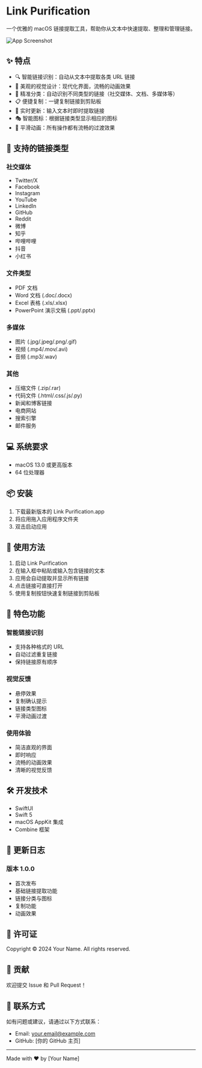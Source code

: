 # Link Purification

一个优雅的 macOS 链接提取工具，帮助你从文本中快速提取、整理和管理链接。

![App Screenshot](screenshots/app.png)

## ✨ 特点

- 🔍 智能链接识别：自动从文本中提取各类 URL 链接
- 🎨 美观的视觉设计：现代化界面，流畅的动画效果
- 🎯 精准分类：自动识别不同类型的链接（社交媒体、文档、多媒体等）
- 📋 便捷复制：一键复制链接到剪贴板
- 🔄 实时更新：输入文本时即时提取链接
- 🎭 智能图标：根据链接类型显示相应的图标
- 💫 平滑动画：所有操作都有流畅的过渡效果

## 🚀 支持的链接类型

### 社交媒体
- Twitter/X
- Facebook
- Instagram
- YouTube
- LinkedIn
- GitHub
- Reddit
- 微博
- 知乎
- 哔哩哔哩
- 抖音
- 小红书

### 文件类型
- PDF 文档
- Word 文档 (.doc/.docx)
- Excel 表格 (.xls/.xlsx)
- PowerPoint 演示文稿 (.ppt/.pptx)

### 多媒体
- 图片 (.jpg/.jpeg/.png/.gif)
- 视频 (.mp4/.mov/.avi)
- 音频 (.mp3/.wav)

### 其他
- 压缩文件 (.zip/.rar)
- 代码文件 (.html/.css/.js/.py)
- 新闻和博客链接
- 电商网站
- 搜索引擎
- 邮件服务

## 💻 系统要求

- macOS 13.0 或更高版本
- 64 位处理器

## 📦 安装

1. 下载最新版本的 Link Purification.app
2. 将应用拖入应用程序文件夹
3. 双击启动应用

## 🎯 使用方法

1. 启动 Link Purification
2. 在输入框中粘贴或输入包含链接的文本
3. 应用会自动提取并显示所有链接
4. 点击链接可直接打开
5. 使用复制按钮快速复制链接到剪贴板

## 🎨 特色功能

### 智能链接识别
- 支持各种格式的 URL
- 自动过滤重复链接
- 保持链接原有顺序

### 视觉反馈
- 悬停效果
- 复制确认提示
- 链接类型图标
- 平滑动画过渡

### 使用体验
- 简洁直观的界面
- 即时响应
- 流畅的动画效果
- 清晰的视觉反馈

## 🛠 开发技术

- SwiftUI
- Swift 5
- macOS AppKit 集成
- Combine 框架

## 📝 更新日志

### 版本 1.0.0
- 首次发布
- 基础链接提取功能
- 链接分类与图标
- 复制功能
- 动画效果

## 📄 许可证

Copyright © 2024 Your Name. All rights reserved.

## 🤝 贡献

欢迎提交 Issue 和 Pull Request！

## 📮 联系方式

如有问题或建议，请通过以下方式联系：
- Email: your.email@example.com
- GitHub: [你的 GitHub 主页]

---

Made with ❤️ by [Your Name] 